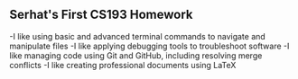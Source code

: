 ## Serhat's First CS193 Homework

-I like using basic and advanced terminal commands to navigate and manipulate files
-I like applying debugging tools to troubleshoot software
-I like managing code using Git and GitHub, including resolving merge conflicts
-I like creating professional documents using LaTeX
